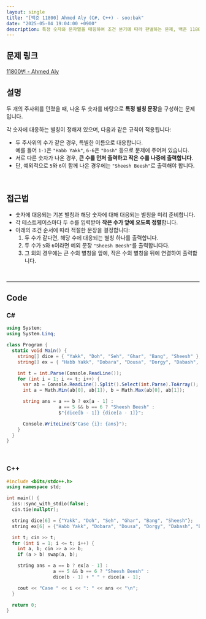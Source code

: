 ```yaml
---
layout: single
title: "[백준 11800] Ahmed Aly (C#, C++) - soo:bak"
date: "2025-05-04 19:04:00 +0900"
description: 특정 숫자와 문자열을 매핑하여 조건 분기에 따라 판별하는 문제, 백준 11800번 Ahmed Aly 문제의 C# 및 C++ 풀이 및 해설
---
```


## 문제 링크
[11800번 - Ahmed Aly](https://www.acmicpc.net/problem/11800)

## 설명

두 개의 주사위를 던졌을 때, 나온 두 숫자를 바탕으로 **특정 별칭 문장**을 구성하는 문제입니다.

각 숫자에 대응하는 별칭이 정해져 있으며, 다음과 같은 규칙이 적용됩니다:

- 두 주사위의 수가 같은 경우, 특별한 이름으로 대응합니다. <br>
  예를 들어 `1-1`은 `"Habb Yakk"`, `6-6`은 `"Dosh"` 등으로 문제에 주어져 있습니다.
- 서로 다른 숫자가 나온 경우, **큰 수를 먼저 출력하고 작은 수를 나중에 출력합니다**.
- 단, 예외적으로 `5`와 `6`이 함께 나온 경우에는 `"Sheesh Beesh"`로 출력해야 합니다.

<br>

## 접근법

- 숫자에 대응되는 기본 별칭과 해당 숫자에 대해 대응되는 별칭을 미리 준비합니다.
- 각 테스트케이스마다 두 수를 입력받아 **작은 수가 앞에 오도록 정렬**합니다.
- 아래의 조건 순서에 따라 적절한 문장을 결정합니다:
  1. 두 수가 같다면, 해당 수에 대응되는 별칭 하나를 출력합니다.
  2. 두 수가 `5`와 `6`이라면 예외 문장 `"Sheesh Beesh"`를 출력합니다다.
  3. 그 외의 경우에는 큰 수의 별칭을 앞에, 작은 수의 별칭을 뒤에 연결하여 출력합니다.

<br>

---

## Code

### C#

```csharp
using System;
using System.Linq;

class Program {
  static void Main() {
    string[] dice = { "Yakk", "Doh", "Seh", "Ghar", "Bang", "Sheesh" };
    string[] ex = { "Habb Yakk", "Dobara", "Dousa", "Dorgy", "Dabash", "Dosh" };

    int t = int.Parse(Console.ReadLine());
    for (int i = 1; i <= t; i++) {
      var ab = Console.ReadLine().Split().Select(int.Parse).ToArray();
      int a = Math.Min(ab[0], ab[1]), b = Math.Max(ab[0], ab[1]);

      string ans = a == b ? ex[a - 1] :
                   a == 5 && b == 6 ? "Sheesh Beesh" :
                   $"{dice[b - 1]} {dice[a - 1]}";

      Console.WriteLine($"Case {i}: {ans}");
    }
  }
}
```

<br>

### C++

```cpp
#include <bits/stdc++.h>
using namespace std;

int main() {
  ios::sync_with_stdio(false);
  cin.tie(nullptr);

  string dice[6] = {"Yakk", "Doh", "Seh", "Ghar", "Bang", "Sheesh"};
  string ex[6] = {"Habb Yakk", "Dobara", "Dousa", "Dorgy", "Dabash", "Dosh"};

  int t; cin >> t;
  for (int i = 1; i <= t; i++) {
    int a, b; cin >> a >> b;
    if (a > b) swap(a, b);

    string ans = a == b ? ex[a - 1] :
                 a == 5 && b == 6 ? "Sheesh Beesh" :
                 dice[b - 1] + " " + dice[a - 1];

    cout << "Case " << i << ": " << ans << "\n";
  }

  return 0;
}
```
